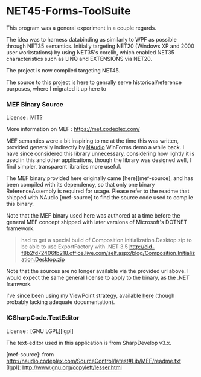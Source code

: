 

# NET45-Forms-ToolSuite

This program was a general experiment in a couple regards.

The idea was to harness databinding as similarly to WPF as possible through NET35 semantics.
Initially targeting NET20 (Windows XP and 2000 user workstations) by using NET35's corelib, which enabled NET35 characteristics such as LINQ and EXTENSIONS via NET20.

The project is now compiled targeting NET45.

The source to this project is here to genrally serve historical/reference purposes, where I migrated it up here to 

### MEF Binary Source

License
: MIT?

More information on MEF
: https://mef.codeplex.com/

MEF semantics were a bit inspiring to me at the time this was written, provided generally indirectly by [NAudio][naudio] WinForms demo a while back.  I have since considered this library unnecessary, considering how lightly it is used in this and other applications, though the library was designed well, I find simpler, transparent libraries more useful.

The MEF binary provided here originally came [here][mef-source], and has been compiled with its dependency, so that only one binary ReferenceAssembly is required for usage.  Please refer to the readme that shipped with NAudio [mef-source] to find the source code used to compile this binary.

Note that the MEF binary used here was authored at a time before the general MEF concept shipped with later versions of Microsoft's DOTNET framework.

> had to get a special build of Composition.Initialization.Desktop.zip to be able to use ExportFactory<T> with .NET 3.5
http://cid-f8b2fd72406fb218.office.live.com/self.aspx/blog/Composition.Initialization.Desktop.zip

Note that the sources are no longer available via the provided url above.  I would expect the same general license to apply to the binary, as the .NET framwork.

I've since been using my ViewPoint strategy, available [here](https://github.com/tfoxo/System.Cor3/blob/master/Source/Cor3.Core/Internals/ViewPoint.cs) (though probably lacking adequate documentation).

### ICSharpCode.TextEditor

License
: [GNU LGPL][lgpl]

The text-editor used in this application is from SharpDevelop v3.x.

[naudio]: http://naudio.codeplex.com/
[mef-source]: from http://naudio.codeplex.com/SourceControl/latest#Lib/MEF/readme.txt
[lgpl]: http://www.gnu.org/copyleft/lesser.html
